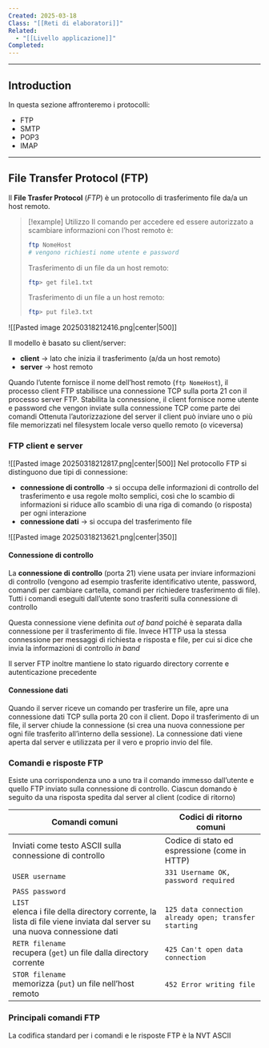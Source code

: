 ```yaml
---
Created: 2025-03-18
Class: "[[Reti di elaboratori]]"
Related:
  - "[[Livello applicazione]]"
Completed:
---
```

---
## Introduction
In questa sezione affronteremo i protocolli:
- FTP
- SMTP
- POP3
- IMAP

---
## File Transfer Protocol (FTP)
Il **File Trasfer Protocol** (*FTP*) è un protocollo di trasferimento file da/a un host remoto.

> [!example] Utilizzo
> Il comando per accedere ed essere autorizzato a scambiare informazioni con l’host remoto è:
> ```bash
> ftp NomeHost
> # vengono richiesti nome utente e password
> ```
> 
> Trasferimento di un file da un host remoto:
> ```bash
> ftp> get file1.txt
> ```
> 
> Trasferimento di un file a un host remoto:
> ```bash
> ftp> put file3.txt
> ```

![[Pasted image 20250318212416.png|center|500]]

Il modello è basato su client/server:
- **client** → lato che inizia il trasferimento (a/da un host remoto)
- **server** → host remoto

Quando l’utente fornisce il nome dell’host remoto (`ftp NomeHost`), il processo client FTP stabilisce una connessione TCP sulla porta 21 con il processo server FTP.
Stabilita la connessione, il client fornisce nome utente e password che vengon inviate sulla connessione TCP come parte dei comandi
Ottenuta l’autorizzazione del server il client può inviare uno o più file memorizzati nel filesystem locale verso quello remoto (o viceversa)

### FTP client e server
![[Pasted image 20250318212817.png|center|500]]
Nel protocollo FTP si distinguono due tipi di connessione:
- **connessione di controllo** → si occupa delle informazioni di controllo del trasferimento e usa regole molto semplici, così che lo scambio di informazioni si riduce allo scambio di  una riga di comando (o risposta) per ogni interazione
- **connessione dati** → si occupa del trasferimento file

![[Pasted image 20250318213621.png|center|350]]
#### Connessione di controllo
La **connessione di controllo** (porta 21) viene usata per inviare informazioni di controllo (vengono ad esempio trasferite identificativo utente, password, comandi per cambiare cartella, comandi per richiedere trasferimento di file).
Tutti i comandi eseguiti dall’utente sono trasferiti sulla connessione di controllo

Questa connessione viene definita *out of band* poiché è separata dalla connessione per il trasferimento di file. Invece HTTP usa la stessa connessione per messaggi di richiesta e risposta e file, per cui si dice che invia la informazioni di controllo *in band*

Il server FTP inoltre mantiene lo stato riguardo directory corrente e autenticazione precedente

#### Connessione dati
Quando il server riceve un comando per trasferire un file, apre una connessione dati TCP sulla porta 20 con il client. Dopo il trasferimento di un file, il server chiude la connessione (si crea una nuova connessione per ogni file trasferito all’interno della sessione).
La connessione dati viene aperta dal server e utilizzata per il vero e proprio invio del file.

### Comandi e risposte FTP
Esiste una corrispondenza uno a uno tra il comando immesso dall’utente e quello FTP inviato sulla connessione di controllo. Ciascun domando è seguito da una risposta spedita dal server al client (codice di ritorno)

| Comandi comuni                                                                                                            | Codici di ritorno comuni                              |
| ------------------------------------------------------------------------------------------------------------------------- | ----------------------------------------------------- |
| Inviati come testo ASCII sulla connessione di controllo                                                                   | Codice di stato ed espressione (come in HTTP)         |
| `USER username`                                                                                                           | `331 Username OK, password required`                  |
| `PASS password`                                                                                                           |                                                       |
| `LIST`<br>elenca i file della directory corrente, la lista di file viene inviata dal server su una nuova connessione dati | `125 data connection already open; transfer starting` |
| `RETR filename`<br>recupera (`get`) un file dalla directory corrente                                                      | `425 Can't open data connection`                      |
| `STOR filename`<br>memorizza (`put`) un file nell’host remoto                                                             | `452 Error writing file`                              |
### Principali comandi FTP
La codifica standard per i comandi e le risposte FTP è la NVT ASCII
